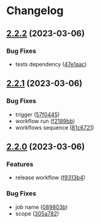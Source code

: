 # Changelog

## [2.2.2](https://github.com/filipecorrea/vicinityhash/compare/v2.2.1...v2.2.2) (2023-03-06)


### Bug Fixes

* tests dependency ([47e1aac](https://github.com/filipecorrea/vicinityhash/commit/47e1aac9e4a2fd8aa5fb73ee586e9ea65e9822ff))

## [2.2.1](https://github.com/filipecorrea/vicinityhash/compare/v2.2.0...v2.2.1) (2023-03-06)


### Bug Fixes

* trigger ([57f0445](https://github.com/filipecorrea/vicinityhash/commit/57f0445ff14a87a2da9479b2738e1e09ca822e2b))
* workflow run ([f2189bb](https://github.com/filipecorrea/vicinityhash/commit/f2189bbb075e798c6dc7c740f5685c97b184c13a))
* workflows sequence ([81c6721](https://github.com/filipecorrea/vicinityhash/commit/81c6721bdabab0ad228e9272e23977b389c7d44b))

## [2.2.0](https://github.com/filipecorrea/vicinityhash/compare/v2.1.2...v2.2.0) (2023-03-06)


### Features

* release workflow ([f9313b4](https://github.com/filipecorrea/vicinityhash/commit/f9313b440891df061ee563da9545d68c5721487a))


### Bug Fixes

* job name ([089803b](https://github.com/filipecorrea/vicinityhash/commit/089803b9d6932c7ab9fc9b25f2191d893eeff58c))
* scope ([305a782](https://github.com/filipecorrea/vicinityhash/commit/305a782deaa7bc504f69f2ff60569ae1efcce2a1))
